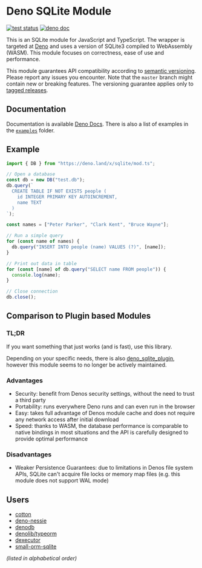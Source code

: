 # Deno SQLite Module

[![test status](https://github.com/dyedgreen/deno-sqlite/workflows/tests/badge.svg?branch=master)](https://github.com/dyedgreen/deno-sqlite/actions)
[![deno doc](https://doc.deno.land/badge.svg)](https://deno.land/x/sqlite)

This is an SQLite module for JavaScript and TypeScript. The wrapper is targeted
at [Deno](https://deno.land) and uses a version of SQLite3 compiled to
WebAssembly (WASM). This module focuses on correctness, ease of use and
performance.

This module guarantees API compatibility according to
[semantic versioning](https://semver.org). Please report any issues you
encounter. Note that the `master` branch might contain new or breaking features.
The versioning guarantee applies only to
[tagged releases](https://github.com/dyedgreen/deno-sqlite/releases).

## Documentation

Documentation is available [Deno Docs](https://deno.land/x/sqlite). There is
also a list of examples in the [`examples`](./examples) folder.

## Example

```javascript
import { DB } from "https://deno.land/x/sqlite/mod.ts";

// Open a database
const db = new DB("test.db");
db.query(`
  CREATE TABLE IF NOT EXISTS people (
    id INTEGER PRIMARY KEY AUTOINCREMENT,
    name TEXT
  )
`);

const names = ["Peter Parker", "Clark Kent", "Bruce Wayne"];

// Run a simple query
for (const name of names) {
  db.query("INSERT INTO people (name) VALUES (?)", [name]);
}

// Print out data in table
for (const [name] of db.query("SELECT name FROM people")) {
  console.log(name);
}

// Close connection
db.close();
```

## Comparison to Plugin based Modules

### TL;DR

If you want something that just works (and is fast), use this library.

Depending on your specific needs, there is also
[deno_sqlite_plugin](https://github.com/crabmusket/deno_sqlite_plugin), however
this module seems to no longer be actively maintained.

### Advantages

- Security: benefit from Denos security settings, without the need to trust a
  third party
- Portability: runs everywhere Deno runs and can even run in the browser
- Easy: takes full advantage of Denos module cache and does not require any
  network access after initial download
- Speed: thanks to WASM, the database performance is comparable to native
  bindings in most situations and the API is carefully designed to provide
  optimal performance

### Disadvantages

- Weaker Persistence Guarantees: due to limitations in Denos file system APIs,
  SQLite can't acquire file locks or memory map files (e.g. this module does not
  support WAL mode)

## Users

- [cotton](https://github.com/rahmanfadhil/cotton)
- [deno-nessie](https://github.com/halvardssm/deno-nessie)
- [denodb](https://github.com/eveningkid/denodb)
- [denolib/typeorm](https://github.com/denolib/typeorm)
- [dexecutor](https://github.com/denjucks/dexecutor)
- [small-orm-sqlite](https://github.com/enimatek-nl/small-orm-sqlite)

_(listed in alphabetical order)_
